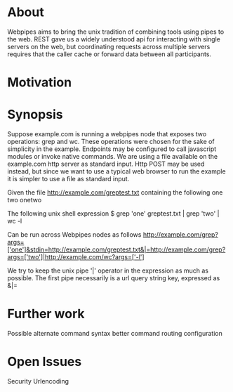 # About
Webpipes aims to bring the unix tradition of combining tools using pipes to the web. REST gave us a widely understood api for interacting with single servers on the web, but coordinating requests across multiple servers requires that the caller cache or forward data between all participants.

# Motivation


# Synopsis
Suppose example.com is running a webpipes node that exposes two operations: grep and wc. These operations were chosen for the sake of simplicity in the example. Endpoints may be configured to call javascript modules or invoke native commands.
We are using a file available on the example.com http server as standard input. Http POST may be used instead, but since we want to use a typical web browser to run the example it is simpler to use a file as standard input.

Given the file http://example.com/greptest.txt containing the following
	one
	two
	onetwo

The following unix shell expression
	$ grep 'one' greptest.txt | grep 'two' | wc -l

Can be run across Webpipes nodes as follows
	http://example.com/grep?args=['one']&stdin=http://example.com/greptest.txt&|=http://example.com/grep?args=['two']|http://example.com/wc?args=['-l']

We try to keep the unix pipe '|' operator in the expression as much as possible. The first pipe necessarily is a url query string key, expressed as
	&|=

# Further work
Possible alternate command syntax
better command routing configuration

# Open Issues
Security
Urlencoding
